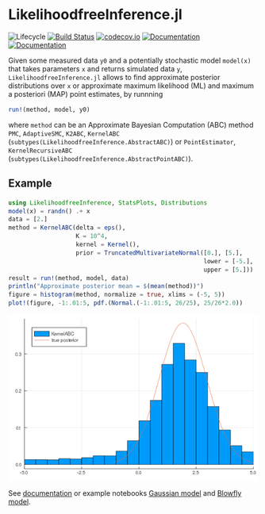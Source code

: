 # LikelihoodfreeInference.jl

![Lifecycle](https://img.shields.io/badge/lifecycle-experimental-orange.svg)<!--
![Lifecycle](https://img.shields.io/badge/lifecycle-maturing-blue.svg)
![Lifecycle](https://img.shields.io/badge/lifecycle-stable-green.svg)
![Lifecycle](https://img.shields.io/badge/lifecycle-retired-orange.svg)
![Lifecycle](https://img.shields.io/badge/lifecycle-archived-red.svg)
![Lifecycle](https://img.shields.io/badge/lifecycle-dormant-blue.svg) -->
[![Build Status](https://travis-ci.com/jbrea/LikelihoodfreeInference.jl.svg?branch=master)](https://travis-ci.com/jbrea/LikelihoodfreeInference.jl)
[![codecov.io](http://codecov.io/github/jbrea/LikelihoodfreeInference.jl/coverage.svg?branch=master)](http://codecov.io/github/jbrea/LikelihoodfreeInference.jl?branch=master)
[![Documentation](https://img.shields.io/badge/docs-stable-blue.svg)](https://jbrea.github.io/LikelihoodfreeInference.jl/stable)
[![Documentation](https://img.shields.io/badge/docs-master-blue.svg)](https://jbrea.github.io/LikelihoodfreeInference.jl/dev)

Given some measured data `y0` and a potentially stochastic model `model(x)`
that takes parameters `x` and returns simulated data `y`,
`LikelihoodfreeInference.jl` allows to find approximate posterior distributions
over `x` or approximate maximum likelihood (ML) and maximum a posteriori (MAP)
point estimates, by runnning
```julia
run!(method, model, y0)
```
where `method` can be an Approximate Bayesian Computation (ABC) method
`PMC`, `AdaptiveSMC`, `K2ABC`, `KernelABC`
(`subtypes(LikelihoodfreeInference.AbstractABC)`) or
`PointEstimator`, `KernelRecursiveABC`
(`subtypes(LikelihoodfreeInference.AbstractPointABC)`).

## Example

```julia
using LikelihoodfreeInference, StatsPlots, Distributions
model(x) = randn() .+ x
data = [2.]
method = KernelABC(delta = eps(),
                   K = 10^4,
                   kernel = Kernel(),
                   prior = TruncatedMultivariateNormal([0.], [5.],
                                                       lower = [-5.],
                                                       upper = [5.]))
result = run!(method, model, data)
println("Approximate posterior mean = $(mean(method))")
figure = histogram(method, normalize = true, xlims = (-5, 5))
plot!(figure, -1:.01:5, pdf.(Normal.(-1:.01:5, 26/25), 25/26*2.0))
```
![](example.png)

See [documentation](https://jbrea.github.io/LikelihoodfreeInference.jl/)
or example notebooks [Gaussian model](https://github.com/jbrea/LikelihoodfreeInference.jl/blob/gh-pages/dev/generated/toyexample.ipynb) and [Blowfly model](https://github.com/jbrea/LikelihoodfreeInference.jl/blob/gh-pages/dev/generated/blowfly.ipynb).
